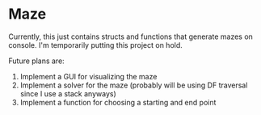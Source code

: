 # Maze

Currently, this just contains structs and functions that generate mazes on console. I'm temporarily putting this project on hold.

Future plans are:
1) Implement a GUI for visualizing the maze
2) Implement a solver for the maze (probably will be using DF traversal since I use a stack anyways)
3) Implement a function for choosing a starting and end point
